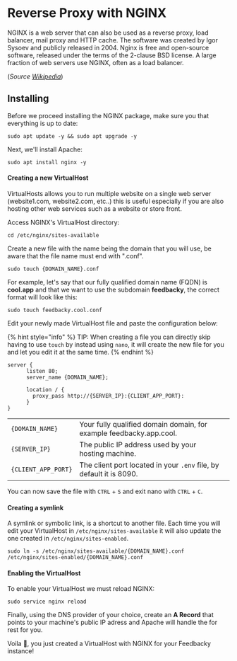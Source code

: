 # Reverse Proxy with NGINX

NGINX is a web server that can also be used as a reverse proxy, load balancer, mail proxy and HTTP cache. The software was created by Igor Sysoev and publicly released in 2004. Nginx is free and open-source software, released under the terms of the 2-clause BSD license. A large fraction of web servers use NGINX, often as a load balancer.

(_Source_ [_Wikipedia_](https://en.wikipedia.org/wiki/Nginx))

## Installing

Before we proceed installing the NGINX package, make sure you that everything is up to date:

```
sudo apt update -y && sudo apt upgrade -y
```

Next, we'll install Apache:

```
sudo apt install nginx -y
```

#### Creating a new VirtualHost

VirtualHosts allows you to run multiple website on a single web server (website1.com, website2.com, etc..) this is useful especially if you are also hosting other web services such as a website or store front.

Access NGINX's VirtualHost directory:

```
cd /etc/nginx/sites-available
```

Create a new file with the name being the domain that you will use, be aware that the file name must end with ".conf".

```
sudo touch {DOMAIN_NAME}.conf 
```

For example, let's say that our fully qualified domain name (FQDN) is **cool.app** and that we want to use the subdomain **feedbacky**, the correct format will look like this:

```
sudo touch feedbacky.cool.conf 
```

Edit your newly made VirtualHost file and paste the configuration below:

{% hint style="info" %}
TIP: When creating a file you can directly skip having to use `touch` by instead using `nano`, it will create the new file for you and let you edit it at the same time.
{% endhint %}

```
server {
      listen 80;
      server_name {DOMAIN_NAME};

      location / {
        proxy_pass http://{SERVER_IP}:{CLIENT_APP_PORT}:
      }
}
```

|                     |                                                                     |   |
| ------------------- | ------------------------------------------------------------------- | - |
| `{DOMAIN_NAME}`     | Your fully qualified domain domain, for example feedbacky.app.cool. |   |
| `{SERVER_IP}`       | The public IP address used by your hosting machine.                 |   |
| `{CLIENT_APP_PORT}` | The client port located in your `.env` file, by default it is 8090. |   |

You can now save the file with `CTRL` + `S` and exit nano with `CTRL` + `C`.

#### Creating a symlink

A symlink or symbolic link, is a shortcut to another file. Each time you will edit your VirtualHost in `/etc/nginx/sites-available` it will also update the one created in `/etc/nginx/sites-enabled`.

```
sudo ln -s /etc/nginx/sites-available/{DOMAIN_NAME}.conf /etc/nginx/sites-enabled/{DOMAIN_NAME}.conf
```

#### Enabling the VirtualHost

To enable your VirtualHost we must reload NGINX:

```
sudo service nginx reload
```

Finally, using the DNS provider of your choice, create an **A Record** that points to your machine's public IP adress and Apache will handle the for rest for you.

Voila 🎉, you just created a VirtualHost with NGINX for your Feedbacky instance!
